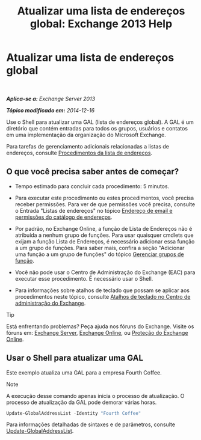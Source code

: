 ﻿---
title: 'Atualizar uma lista de endereços global: Exchange 2013 Help'
TOCTitle: Atualizar uma lista de endereços global
ms:assetid: 236e8530-62dd-4c43-8a5d-8465623252e6
ms:mtpsurl: https://technet.microsoft.com/pt-br/library/Bb266966(v=EXCHG.150)
ms:contentKeyID: 50485115
ms.date: 01/10/2018
mtps_version: v=EXCHG.150
ms.translationtype: HT
---

# Atualizar uma lista de endereços global

 

_**Aplica-se a:** Exchange Server 2013_

_**Tópico modificado em:** 2014-12-16_

Use o Shell para atualizar uma GAL (lista de endereços global). A GAL é um diretório que contém entradas para todos os grupos, usuários e contatos em uma implementação da organização do Microsoft Exchange.

Para tarefas de gerenciamento adicionais relacionadas a listas de endereços, consulte [Procedimentos da lista de endereços](address-list-procedures-exchange-2013-help.md).

## O que você precisa saber antes de começar?

  - Tempo estimado para concluir cada procedimento: 5 minutos.

  - Para executar este procedimento ou estes procedimentos, você precisa receber permissões. Para ver de que permissões você precisa, consulte o Entrada "Listas de endereços" no tópico [Endereço de email e permissões do catálogo de endereços](email-address-and-address-book-permissions-exchange-2013-help.md).

  - Por padrão, no Exchange Online, a função de Lista de Endereços não é atribuída a nenhum grupo de funções. Para usar quaisquer cmdlets que exijam a função Lista de Endereços, é necessário adicionar essa função a um grupo de funções. Para saber mais, confira a seção "Adicionar uma função a um grupo de funções" do tópico [Gerenciar grupos de função](manage-role-groups-exchange-2013-help.md).

  - Você não pode usar o Centro de Administração do Exchange (EAC) para executar esse procedimento. É necessário usar o Shell.

  - Para informações sobre atalhos de teclado que possam se aplicar aos procedimentos neste tópico, consulte [Atalhos de teclado no Centro de administração do Exchange](keyboard-shortcuts-in-the-exchange-admin-center-exchange-online-protection-help.md).


> [!TIP]
> Está enfrentando problemas? Peça ajuda nos fóruns do Exchange. Visite os fóruns em: <A href="https://go.microsoft.com/fwlink/p/?linkid=60612">Exchange Server</A>, <A href="https://go.microsoft.com/fwlink/p/?linkid=267542">Exchange Online</A>, ou <A href="https://go.microsoft.com/fwlink/p/?linkid=285351">Proteção do Exchange Online</A>.



## Usar o Shell para atualizar uma GAL

Este exemplo atualiza uma GAL para a empresa Fourth Coffee.


> [!NOTE]
> A execução desse comando apenas inicia o processo de atualização. O processo de atualização da GAL pode demorar várias horas.



```powershell
Update-GlobalAddressList -Identity "Fourth Coffee"
```

Para informações detalhadas de sintaxes e de parâmetros, consulte [Update-GlobalAddressList](https://technet.microsoft.com/pt-br/library/aa998806\(v=exchg.150\)).

